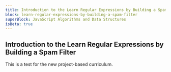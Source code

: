 ```yaml
---
title: Introduction to the Learn Regular Expressions by Building a Spam Filter
block: learn-regular-expressions-by-building-a-spam-filter
superBlock: JavaScript Algorithms and Data Structures
isBeta: true
---
```


## Introduction to the Learn Regular Expressions by Building a Spam Filter

This is a test for the new project-based curriculum.
